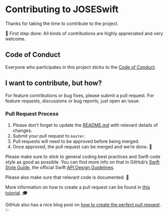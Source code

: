 # Contributing to JOSESwift

Thanks for taking the time to contribute to the project.

:tada: First step done: All kinds of contributions are highly appreciated and very welcome.

## Code of Conduct

Everyone who participates in this project sticks to the [Code of Conduct](CODE_OF_CONDUCT.md). 

## I want to contribute, but how? 

For feature contributions or bug fixes, please submit a pull request. For feature requests, discussions or bug reports, just open an issue.

### Pull Request Process

1. Please don’t forget to update the [README.md](../README.md) with relevant details of changes.
2. Submit your pull request to `master`.
3. Pull requests will need to be approved before being merged.
4. Once approved, the pull request can be merged and we’re done. :tada:

Please make sure to stick to general coding best practices and Swift code style as good as possible. You can find more info on that in GitHub’s [Swift Style Guide](https://github.com/github/swift-style-guide), the official Swift [API Design Guidelines](https://swift.org/documentation/api-design-guidelines/). 

Please also make sure that relevant code is documented. :page_with_curl:

More information on how to create a pull request can be found in [this tutorial](https://help.github.com/articles/creating-a-pull-request-from-a-fork/). :mortar_board:

GitHub also has a nice blog post on [how to create the perfect pull request](https://github.com/blog/1943-how-to-write-the-perfect-pull-request). :sparkles:
